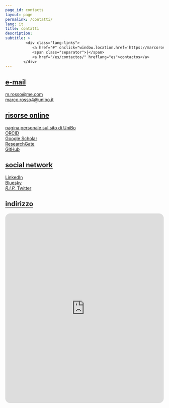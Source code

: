 ```yaml
---
page_id: contacts
layout: page
permalink: /contatti/
lang: it
title: contatti
description:
subtitle: >
         <div class="lang-links">
            <a href="#" onclick="window.location.href='https://marcorosso.com/contacts/'; return false;">contacts</a>
            <span class="separator">|</span>
            <a href="/es/contactos/" hreflang="es">contactos</a>
        </div>
---
```


<!-- E-mail Section -->
<div class="projects">
  <a href="javascript:void(0);" onclick="toggleVisibility('content-1')">
    <h2 class="category">
      <i class="fa-solid fa-chevron-right fa-2xs rotated" id="chevron-content-1"></i>
      <span>e-mail</span>
    </h2>
  </a>
</div>

<div id="content-1" class="toggle-section expanded">
    
  <div class="icon-link indented">
    <i class="fa-regular fa-envelope fa-fw"></i>
    <a href="mailto:m.rosso@me.com">m.rosso@me.com</a>
  </div>

  <div class="icon-link indented">
    <i class="fa-solid fa-envelope fa-fw"></i>
    <a href="mailto:marco.rosso4@unibo.it">marco.rosso4@unibo.it</a>
  </div>

</div>

<!-- Online Resources Section -->
<div class="projects">
  <a href="javascript:void(0);" onclick="toggleVisibility('content-2')">
    <h2 class="category">
      <i class="fa-solid fa-chevron-right fa-2xs rotated" id="chevron-content-2"></i>
      <span>risorse online</span>
    </h2>
  </a>
</div>

<div id="content-2" class="toggle-section expanded">
    
  <div class="icon-link indented">
    <i class="fa-solid fa-building-columns fa-fw"></i>
    <a href="https://www.unibo.it/sitoweb/marco.rosso4/" target="_blank" rel="noopener noreferrer">pagina personale sul sito di UniBo</a>
  </div>

  <div class="icon-link indented">
    <i class="ai ai-orcid fa-fw"></i>
    <a href="https://orcid.org/0000-0002-3814-2210" target="_blank" rel="noopener noreferrer">ORCID</a>
  </div>

  <div class="icon-link indented">
    <i class="ai ai-google-scholar fa-fw"></i>
    <a href="https://scholar.google.com/citations?user=KYPkHrIAAAAJ" target="_blank" rel="noopener noreferrer">Google Scholar</a>
  </div>

  <div class="icon-link indented">
    <i class="ai ai-researchgate fa-fw"></i>
    <a href="https://www.researchgate.net/profile/Marco-Rosso-2" target="_blank" rel="noopener noreferrer">ResearchGate</a>
  </div>

  <div class="icon-link indented">
    <i class="fa-brands fa-github fa-fw"></i>
    <a href="https://github.com/marcorosso768" target="_blank" rel="noopener noreferrer">GitHub</a>
  </div>
  
</div>

<!-- Social Networks Section -->
<div class="projects">
  <a href="javascript:void(0);" onclick="toggleVisibility('content-3')">
    <h2 class="category">
      <i class="fa-solid fa-chevron-right fa-2xs rotated" id="chevron-content-3"></i>
      <span>social network</span>
    </h2>
  </a>
</div>

<div id="content-3" class="toggle-section expanded">
    
  <div class="icon-link indented">
    <i class="fa-brands fa-linkedin fa-fw"></i>
    <a href="https://www.linkedin.com/in/marcorosso768" target="_blank" rel="noopener noreferrer">LinkedIn</a>
  </div>

  <div class="icon-link indented">
    <i class="fa-brands fa-bluesky fa-fw"></i>
    <a href="https://bsky.app/profile/marcorosso.bsky.social" target="_blank" rel="noopener noreferrer">Bluesky</a>
  </div>

  <div class="icon-link">
    <i class="fa-brands fa-x-twitter fa-fw"></i>
    <a href="https://x.com/marcorosso768" target="_blank" rel="noopener noreferrer"><em>R.I.P.</em> Twitter</a>
  </div>
  
</div>

<!-- Location Section -->
<div class="projects">
  <a href="javascript:void(0);" onclick="toggleVisibility('content-4')">
    <h2 class="category">
      <i class="fa-solid fa-chevron-right fa-2xs rotated" id="chevron-content-4"></i>
      <span>indirizzo</span>
    </h2>
  </a>
</div>

<div id="content-4" class="toggle-section expanded">
    
  <div style="display: flex; justify-content: center;">
    <iframe src="https://www.google.com/maps/embed?pb=!1m14!1m8!1m3!1d11739.239415810194!2d11.352124!3d44.497203!3m2!1i1024!2i768!4f13.1!3m3!1m2!1s0x477fd4bb0ed9d74f%3A0x851bdc6a12c818e2!2sFacolt%C3%A0%20di%20Economia%20-%20Universit%C3%A0%20di%20Bologna!5e1!3m2!1sit!2sit!4v1747641299378!5m2!1sit!2sit" width="800" height="600" style="border:0; border-radius: 15px;" allowfullscreen="" loading="lazy" referrerpolicy="no-referrer-when-downgrade"></iframe>
  </div>
  
</div>
